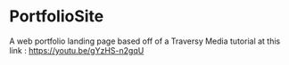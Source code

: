 
# PortfolioSite
A web portfolio landing page based off of a Traversy Media tutorial at this link : https://youtu.be/gYzHS-n2gqU
